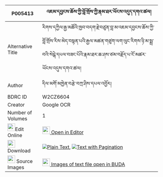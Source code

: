 |P005413|འཇམ་དབྱངས་ཆོས་ཀྱི་བློ་གྲོས་ཀྱི་རྣམ་ཐར་ཡོངས་འདུད་དགའ་ཚལ། 
| --- | --- 
|Alternative Title |རིགས་དཀྱིལ་རྒྱ་མཚོའི་ཁྱབ་བདག་རྗེ་བཙུན་བླ་མ་འཇམ་དབྱངས་ཆོས་ཀྱི་བློ་གྲོས་རིས་མེད་བསྟན་པའི་རྒྱལ་མཚན་གཙུག་ལག་ལུང་རིགས་ཉི་མ་སྨྲ་བའི་སེངྒེ་དཔལ་བཟང་པོའི་རྣམ་ཐར་ཆ་ཤས་ཙམ་བརྗོད་པ་ངོ་མཚར་ཡོངས་འདུས་དགའ་ཚལ།
|Author| དིལ་མགོ་མཁྱེན་བརྩེ་བཀྲ་ཤིས་དཔལ་འབྱོར།
|BDRC ID | W2CZ6604
|Creator | Google OCR
|Number of Volumes| 1
|<img width="25" src="https://img.icons8.com/color/25/000000/edit-property.png">Edit Online| [<img width="25" src="https://avatars.githubusercontent.com/u/45091458?s=200&v=4"> Open in Editor](http://editor.openpecha.org/P005413)
|<img width="25" src="https://img.icons8.com/fluent/48/000000/download-2.png"/>  Download | [![](https://img.icons8.com/color/20/000000/txt.png)Plain Text](https://github.com/Openpecha/P005413/releases/download/v1/jamyang_cho_kyi_lodro_kyi_namt_plain_P005413.zip), [![](https://img.icons8.com/color/20/000000/txt.png)Text with Pagination](https://github.com/Openpecha/P005413/releases/download/v1/jamyang_cho_kyi_lodro_kyi_namt_pages_P005413.zip)
|<img width="25" src="https://img.icons8.com/plasticine/100/000000/pictures-folder.png"/>  Source Images | [<img width="25" src="https://library.bdrc.io/icons/BUDA-small.svg"> Images of text file open in BUDA](https://library.bdrc.io/show/bdr:W2CZ6604)